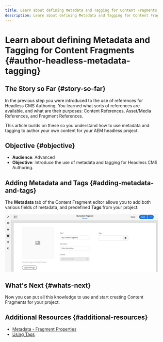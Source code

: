 ```yaml
---
title: Learn about defining Metadata and Tagging for Content Fragments
description: Learn about defining Metadata and Tagging for Content Fragments
---
```


# Learn about defining Metadata and Tagging for Content Fragments {#author-headless-metadata-tagging}

## The Story so Far {#story-so-far}

In the previous step you were introduced to the use of references for Headless CMS Authoring. You learned what sorts of references are available, and what are their purposes: Content References, Asset/Media References, and Fragment References.

This article builds on these so you understand how to use metadata and tagging to author your own content for your AEM headless project.

## Objective {#objective}

* **Audience**: Advanced
* **Objective**: Introduce the use of metadata and tagging for Headless CMS Authoring. 

## Adding Metadata and Tags {#adding-metadata-and-tags}

The **Metadata** tab of the Content Fragment editor allows you to add both various fields of metadata, and predefined **Tags** from your project: 

![Content Fragment Editor - Metadata](/help/journey-headless/author/assets/headless-journey-author-metadata-01.png)

## What's Next {#whats-next}

Now you can put all this knowledge to use and start creating Content Fragments for your project.

## Additional Resources {#additional-resources}

* [Metadata - Fragment Properties](/help/assets/content-fragments/content-fragments-metadata.md)
* [Using Tags](/help/sites-cloud/authoring/features/tags.md)